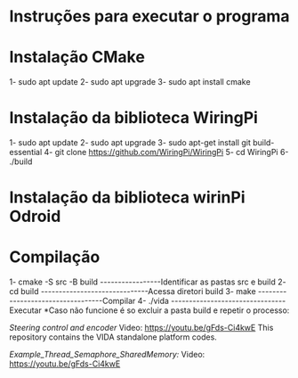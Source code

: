 # Instruções para executar o programa

# Instalação CMake
1- sudo apt update
2- sudo apt upgrade
3- sudo apt install cmake

# Instalação da biblioteca WiringPi
1- sudo apt update
2- sudo apt upgrade
3- sudo apt-get install git build-essential
4- git clone https://github.com/WiringPi/WiringPi
5- cd WiringPi
6- ./build

# Instalação da biblioteca wirinPi Odroid

# Compilação
1- cmake -S src -B build -----------------Identificar as pastas src e build
2- cd build ------------------------------Acessa diretori build
3- make ----------------------------------Compilar
4- ./vida --------------------------------Executar
*Caso não funcione é so excluir a pasta build e repetir o processo:


*Steering control and encoder*
Video: https://youtu.be/gFds-Ci4kwE
This repository contains the VIDA standalone platform codes.

*Example_Thread_Semaphore_SharedMemory:*
Video: https://youtu.be/gFds-Ci4kwE


